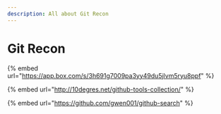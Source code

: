 ```yaml
---
description: All about Git Recon
---
```


# Git Recon



{% embed url="https://app.box.com/s/3h691g7009pa3yy49du5jlvm5ryu8ppf" %}

{% embed url="http://10degres.net/github-tools-collection/" %}

{% embed url="https://github.com/gwen001/github-search" %}

